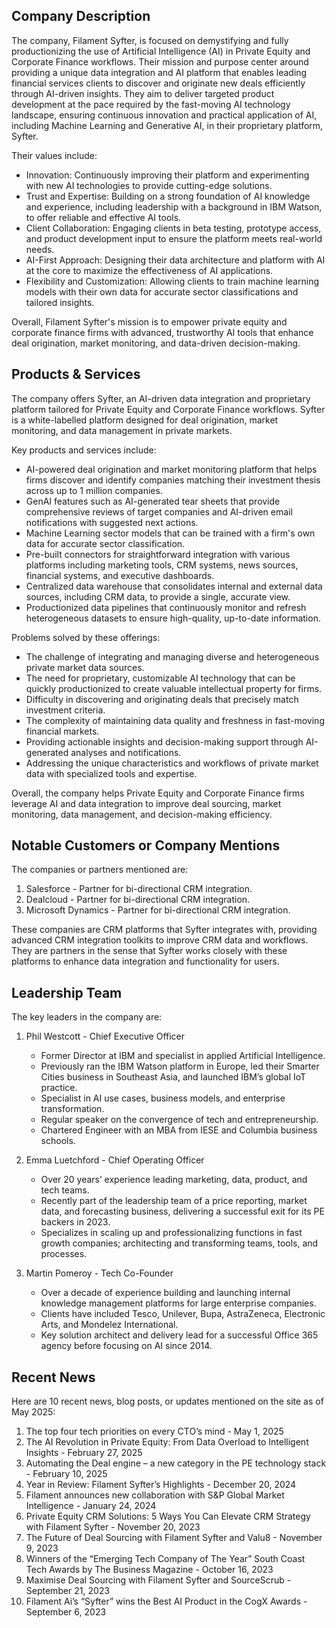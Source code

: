 ## Company Description
The company, Filament Syfter, is focused on demystifying and fully productionizing the use of Artificial Intelligence (AI) in Private Equity and Corporate Finance workflows. Their mission and purpose center around providing a unique data integration and AI platform that enables leading financial services clients to discover and originate new deals efficiently through AI-driven insights. They aim to deliver targeted product development at the pace required by the fast-moving AI technology landscape, ensuring continuous innovation and practical application of AI, including Machine Learning and Generative AI, in their proprietary platform, Syfter.

Their values include:

- Innovation: Continuously improving their platform and experimenting with new AI technologies to provide cutting-edge solutions.
- Trust and Expertise: Building on a strong foundation of AI knowledge and experience, including leadership with a background in IBM Watson, to offer reliable and effective AI tools.
- Client Collaboration: Engaging clients in beta testing, prototype access, and product development input to ensure the platform meets real-world needs.
- AI-First Approach: Designing their data architecture and platform with AI at the core to maximize the effectiveness of AI applications.
- Flexibility and Customization: Allowing clients to train machine learning models with their own data for accurate sector classifications and tailored insights.

Overall, Filament Syfter's mission is to empower private equity and corporate finance firms with advanced, trustworthy AI tools that enhance deal origination, market monitoring, and data-driven decision-making.

## Products & Services
The company offers Syfter, an AI-driven data integration and proprietary platform tailored for Private Equity and Corporate Finance workflows. Syfter is a white-labelled platform designed for deal origination, market monitoring, and data management in private markets.

Key products and services include:
- AI-powered deal origination and market monitoring platform that helps firms discover and identify companies matching their investment thesis across up to 1 million companies.
- GenAI features such as AI-generated tear sheets that provide comprehensive reviews of target companies and AI-driven email notifications with suggested next actions.
- Machine Learning sector models that can be trained with a firm's own data for accurate sector classification.
- Pre-built connectors for straightforward integration with various platforms including marketing tools, CRM systems, news sources, financial systems, and executive dashboards.
- Centralized data warehouse that consolidates internal and external data sources, including CRM data, to provide a single, accurate view.
- Productionized data pipelines that continuously monitor and refresh heterogeneous datasets to ensure high-quality, up-to-date information.

Problems solved by these offerings:
- The challenge of integrating and managing diverse and heterogeneous private market data sources.
- The need for proprietary, customizable AI technology that can be quickly productionized to create valuable intellectual property for firms.
- Difficulty in discovering and originating deals that precisely match investment criteria.
- The complexity of maintaining data quality and freshness in fast-moving financial markets.
- Providing actionable insights and decision-making support through AI-generated analyses and notifications.
- Addressing the unique characteristics and workflows of private market data with specialized tools and expertise.

Overall, the company helps Private Equity and Corporate Finance firms leverage AI and data integration to improve deal sourcing, market monitoring, data management, and decision-making efficiency.

## Notable Customers or Company Mentions
The companies or partners mentioned are:

1. Salesforce - Partner for bi-directional CRM integration.
2. Dealcloud - Partner for bi-directional CRM integration.
3. Microsoft Dynamics - Partner for bi-directional CRM integration.

These companies are CRM platforms that Syfter integrates with, providing advanced CRM integration toolkits to improve CRM data and workflows. They are partners in the sense that Syfter works closely with these platforms to enhance data integration and functionality for users.

## Leadership Team
The key leaders in the company are:

1. Phil Westcott - Chief Executive Officer
   - Former Director at IBM and specialist in applied Artificial Intelligence.
   - Previously ran the IBM Watson platform in Europe, led their Smarter Cities business in Southeast Asia, and launched IBM’s global IoT practice.
   - Specialist in AI use cases, business models, and enterprise transformation.
   - Regular speaker on the convergence of tech and entrepreneurship.
   - Chartered Engineer with an MBA from IESE and Columbia business schools.

2. Emma Luetchford - Chief Operating Officer
   - Over 20 years’ experience leading marketing, data, product, and tech teams.
   - Recently part of the leadership team of a price reporting, market data, and forecasting business, delivering a successful exit for its PE backers in 2023.
   - Specializes in scaling up and professionalizing functions in fast growth companies; architecting and transforming teams, tools, and processes.

3. Martin Pomeroy - Tech Co-Founder
   - Over a decade of experience building and launching internal knowledge management platforms for large enterprise companies.
   - Clients have included Tesco, Unilever, Bupa, AstraZeneca, Electronic Arts, and Mondelez International.
   - Key solution architect and delivery lead for a successful Office 365 agency before focusing on AI since 2014.

## Recent News
Here are 10 recent news, blog posts, or updates mentioned on the site as of May 2025:

1. The top four tech priorities on every CTO’s mind - May 1, 2025  
2. The AI Revolution in Private Equity: From Data Overload to Intelligent Insights - February 27, 2025  
3. Automating the Deal engine – a new category in the PE technology stack - February 10, 2025  
4. Year in Review: Filament Syfter’s Highlights - December 20, 2024  
5. Filament announces new collaboration with S&P Global Market Intelligence - January 24, 2024  
6. Private Equity CRM Solutions: 5 Ways You Can Elevate CRM Strategy with Filament Syfter - November 20, 2023  
7. The Future of Deal Sourcing with Filament Syfter and Valu8 - November 9, 2023  
8. Winners of the “Emerging Tech Company of The Year” South Coast Tech Awards by The Business Magazine - October 16, 2023  
9. Maximise Deal Sourcing with Filament Syfter and SourceScrub - September 21, 2023  
10. Filament Ai’s “Syfter” wins the Best AI Product in the CogX Awards - September 6, 2023

